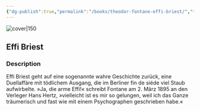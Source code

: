 ```yaml
---
{"dg-publish":true,"permalink":"/books/theodor-fontane-effi-briest/","title":"\"Effi Briest\"","tags":["fiction","classic"]}
---
```




![cover|150](http://books.google.com/books/content?id=vb1A7lzIB40C&printsec=frontcover&img=1&zoom=1&source=gbs_api)

## Effi Briest

### Description

Effi Briest geht auf eine sogenannte wahre Geschichte zurück, eine Duellaffäre mit tödlichem Ausgang, die im Berliner fin de siéde viel Staub aufwirbelte. »Ja, die arme Effi!« schreibt Fontane am 2. März 1895 an den Verleger Hans Hertz, »vielleicht ist es mir so gelungen, weil ich das Ganze träumerisch und fast wie mit einem Psychographen geschrieben habe.«
```